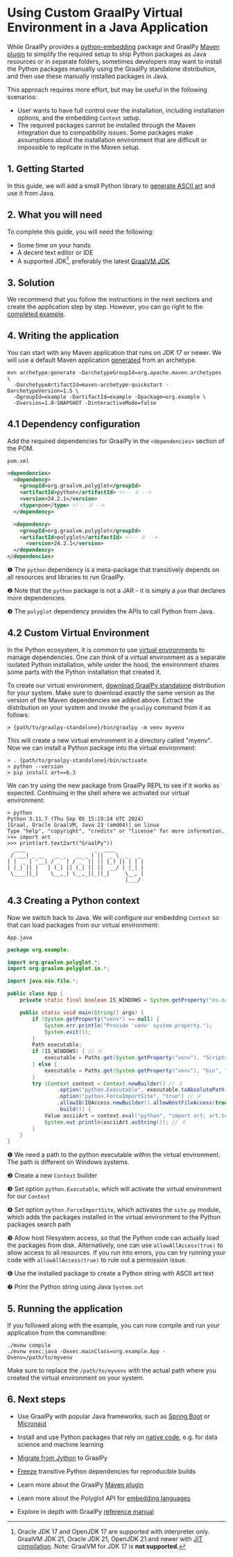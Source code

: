 # Using Custom GraalPy Virtual Environment in a Java Application

While GraalPy provides a [python-embedding](https://central.sonatype.com/artifact/org.graalvm.python/python-embedding) package and GraalPy [Maven plugin](https://www.graalvm.org/latest/reference-manual/python/Embedding-Build-Tools/) to simplify the required setup to ship Python packages
as Java resources or in separate folders, sometimes developers may want to install the Python packages manually
using the GraalPy standalone distribution, and then use these manually installed packages in Java.

This approach requires more effort, but may be useful in the following scenarios:

- User wants to have full control over the installation, including installation options, and the embedding `Context` setup.
- The required packages cannot be installed through the Maven integration due to compatibility issues. Some packages
make assumptions about the installation environment that are difficult or impossible to replicate in the Maven setup.

## 1. Getting Started

In this guide, we will add a small Python library to [generate ASCII art](https://pypi.org/project/art)
and use it from Java.

## 2. What you will need

To complete this guide, you will need the following:

* Some time on your hands
* A decent text editor or IDE
* A supported JDK[^1], preferably the latest [GraalVM JDK](https://graalvm.org/downloads/)

[^1]: Oracle JDK 17 and OpenJDK 17 are supported with interpreter only.
GraalVM JDK 21, Oracle JDK 21, OpenJDK 21 and newer with [JIT compilation](https://www.graalvm.org/latest/reference-manual/embed-languages/#runtime-optimization-support).
Note: GraalVM for JDK 17 is **not supported**.

## 3. Solution

We recommend that you follow the instructions in the next sections and create the application step by step.
However, you can go right to the [completed example](./).

## 4. Writing the application

You can start with any Maven application that runs on JDK 17 or newer.
We will use a default Maven application [generated](https://maven.apache.org/archetypes/maven-archetype-quickstart/) from an archetype.

```shell
mvn archetype:generate -DarchetypeGroupId=org.apache.maven.archetypes \
  -DarchetypeArtifactId=maven-archetype-quickstart -DarchetypeVersion=1.5 \
  -DgroupId=example -DartifactId=example -Dpackage=org.example \
  -Dversion=1.0-SNAPSHOT -DinteractiveMode=false
```

## 4.1 Dependency configuration

Add the required dependencies for GraalPy in the `<dependencies>` section of the POM.

`pom.xml`
```xml
<dependencies>
  <dependency>
    <groupId>org.graalvm.polyglot</groupId>
    <artifactId>python</artifactId> <!-- ① -->
    <version>24.2.1</version>
    <type>pom</type> <!-- ② -->
  </dependency>

  <dependency>
    <groupId>org.graalvm.polyglot</groupId>
    <artifactId>polyglot</artifactId> <!-- ③ -->
      <version>24.2.1</version>
  </dependency>
</dependencies>
```

❶ The `python` dependency is a meta-package that transitively depends on all resources and libraries to run GraalPy.

❷ Note that the `python` package is not a JAR - it is simply a `pom` that declares more dependencies.

❸ The `polyglot` dependency provides the APIs to call Python from Java.

## 4.2 Custom Virtual Environment

In the Python ecosystem, it is common to use [virtual environments](https://docs.python.org/3/library/venv.html) to manage dependencies.
One can think of a virtual environment as a separate isolated Python installation, while under the hood, the environment shares
some parts with the Python installation that created it.

To create our virtual environment, [download GraalPy standalone](https://github.com/oracle/graalpython/releases/) distribution for your system.
Make sure to download exactly the same version as the version of the Maven dependencies we added above.
Extract the distribution on your system and invoke the `graalpy` command from it as follows:

```shell
> {path/to/graalpy-standalone}/bin/graalpy -m venv myvenv
```

This will create a new virtual environment in a directory called "myenv". Now we can install a Python
package into the virtual environment:

```shell
> . {path/to/graalpy-standalone}/bin/activate
> python --version
> pip install art==6.3
```

We can try using the new package from GraalPy REPL to see if it works as expected.
Continuing in the shell where we activated our virtual environment:

```
> python
Python 3.11.7 (Thu Sep 05 15:19:24 UTC 2024)
[Graal, Oracle GraalVM, Java 23 (amd64)] on linux
Type "help", "copyright", "credits" or "license" for more information.
>>> import art
>>> print(art.text2art("GraalPy"))
  ____                      _  ____         
 / ___| _ __   __ _   __ _ | ||  _ \  _   _ 
| |  _ | '__| / _` | / _` || || |_) || | | |
| |_| || |   | (_| || (_| || ||  __/ | |_| |
 \____||_|    \__,_| \__,_||_||_|     \__, |
                                      |___/ 
```

## 4.3 Creating a Python context

Now we switch back to Java. We will configure our embedding `Context` so that can load
packages from our virtual environment:

`App.java`
```java
package org.example;

import org.graalvm.polyglot.*;
import org.graalvm.polyglot.io.*;

import java.nio.file.*;

public class App {
    private static final boolean IS_WINDOWS = System.getProperty("os.name").toLowerCase().contains("windows");

    public static void main(String[] args) {
        if (System.getProperty("venv") == null) {
            System.err.println("Provide 'venv' system property.");
            System.exit(1);
        }
        Path executable;
        if (IS_WINDOWS) { // ①
            executable = Paths.get(System.getProperty("venv"), "Scripts", "python.exe");
        } else {
            executable = Paths.get(System.getProperty("venv"), "bin", "python");
        }
        try (Context context = Context.newBuilder() // ②
                .option("python.Executable", executable.toAbsolutePath().toString()) // ③
                .option("python.ForceImportSite", "true") // ④
                .allowIO(IOAccess.newBuilder().allowHostFileAccess(true).build()) // ⑤
                .build()) {
            Value asciiArt = context.eval("python", "import art; art.text2art('GraalPy')"); // ⑥
            System.out.println(asciiArt.asString()); // ⑦
        }
    }
}
```

❶ We need a path to the python executable within the virtual environment. The path is different on Windows systems.

❷ Create a new `Context` builder

❸ Set option `python.Executable`, which will activate the virtual environment for our `Context`

❹ Set option `python.ForceImportSite`, which activates the `site.py` module,
which adds the packages installed in the virtual environment to the Python packages search path

❺ Allow host filesystem access, so that the Python code can actually load the packages from disk.
Alternatively, one can use `allowAllAccess(true)` to allow access to all resources. If you run
into errors, you can try running your code with `allowAllAccess(true)` to rule out a permission issue.

❻ Use the installed package to create a Python string with ASCII art text

❼ Print the Python string using Java `System.out`

## 5. Running the application

If you followed along with the example, you can now compile and run your application from the commandline:

```shell
./mvnw compile
./mvnw exec:java -Dexec.mainClass=org.example.App -Dvenv=/path/to/myvenv
```

Make sure to replace the `/path/to/myvenv` with the actual path where you created
the virtual environment on your system.

## 6. Next steps

- Use GraalPy with popular Java frameworks, such as [Spring Boot](../graalpy-spring-boot-guide/README.md) or [Micronaut](../graalpy-micronaut-guide/README.md)
- Install and use Python packages that rely on [native code](../graalpy-native-extensions-guide/README.md), e.g. for data science and machine learning
- [Migrate from Jython](../graalpy-jython-guide/README.md) to GraalPy
- [Freeze](../graalpy-freeze-dependencies-guide/README.md) transitive Python dependencies for reproducible builds


- Learn more about the GraalPy [Maven plugin](https://www.graalvm.org/latest/reference-manual/python/Embedding-Build-Tools/)
- Learn more about the Polyglot API for [embedding languages](https://www.graalvm.org/latest/reference-manual/embed-languages/)
- Explore in depth with GraalPy [reference manual](https://www.graalvm.org/latest/reference-manual/python/)
